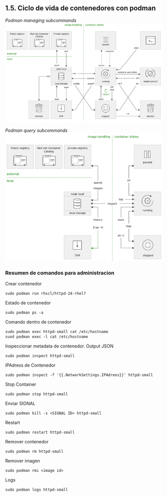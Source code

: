 ## 1.5. Ciclo de vida de contenedores con podman

*Podman managing subcommands*
![Podman managing subcommands](images/podman-1.png)

*Podman query subcommands*
![Podman query subcommands](images/podman-2.png)

### Resumen de comandos para administracion

Crear contenedor
```
sudo podman run rhscl/httpd-24-rhel7
```

Estado de contenedor
```
sudo podman ps -a
```

Comando dentro de contenedor
```
sudo podman exec httpd-small cat /etc/hostname
suod podman exec -l cat /etc/hostname
```

Inspeccionar metadata de contenedor. Output JSON
```
sudo podman inspect httpd-small
```

IPAdress de Contenedor
```
sudo podman inspect -f '{{.NetworkSettings.IPAdrees}}' httpd-small
```

Stop Container
```
sudo podman stop httpd-small
```

Enviar SIGNAL
```
sudo podman kill -s <SIGNAL ID> httpd-small
```

Restart
```
sudo podman restart httpd-small
```

Remover contenedor
```
sudo podman rm httpd-small
```

Remover imagen
```
sudo podman rmi <image id>
```

Logs
```
sudo podman logs httpd-small
```